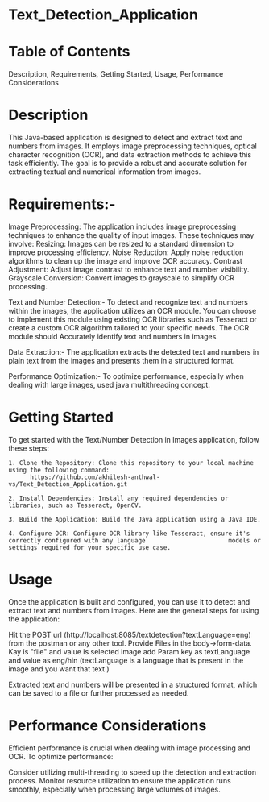 # Text_Detection_Application

# Table of Contents
  
  Description,
  Requirements,
  Getting Started,
  Usage,
  Performance Considerations

# Description
This Java-based application is designed to detect and extract text and numbers from images. It employs image preprocessing techniques, optical character recognition (OCR), and data extraction methods to achieve this task efficiently. The goal is to provide a robust and accurate solution for extracting textual and numerical information from images.

# Requirements:- 
  Image Preprocessing:
        The application includes image preprocessing techniques to enhance the quality of input images. These techniques may involve:
  Resizing: 
    Images can be resized to a standard dimension to improve processing efficiency.
  Noise Reduction: 
    Apply noise reduction algorithms to clean up the image and improve OCR accuracy.
  Contrast Adjustment: 
    Adjust image contrast to enhance text and number visibility.
  Grayscale Conversion: 
    Convert images to grayscale to simplify OCR processing.

  Text and Number Detection:- 
    To detect and recognize text and numbers within the images, the application utilizes an OCR module. You can choose to        implement this module using existing OCR libraries such as Tesseract or create a custom OCR algorithm tailored to your       specific needs. The OCR module should Accurately identify text and numbers in images.

  Data Extraction:-
    The application extracts the detected text and numbers in plain text from the images and presents them in a structured       format.

  Performance Optimization:-
    To optimize performance, especially when dealing with large images, used java multithreading concept.

# Getting Started
  To get started with the Text/Number Detection in Images application, follow these steps:

    1. Clone the Repository: Clone this repository to your local machine using the following command:
          https://github.com/akhilesh-anthwal-vs/Text_Detection_Application.git
    
    2. Install Dependencies: Install any required dependencies or libraries, such as Tesseract, OpenCV.

    3. Build the Application: Build the Java application using a Java IDE.

    4. Configure OCR: Configure OCR library like Tesseract, ensure it's correctly configured with any language                       models or settings required for your specific use case.

# Usage

Once the application is built and configured, you can use it to detect and extract text and numbers from images. Here are the general steps for using the application:

Hit the POST  url (http://localhost:8085/textdetection?textLanguage=eng) from the postman or any other tool.
Provide Files in the body->form-data.  Kay is "file" and value is selected image
add Param key as textLanguage and value as eng/hin (textLanguage is a language that is present in the image and you want that text )

Extracted text and numbers will be presented in a structured format, which can be saved to a file or further processed as needed.

# Performance Considerations 
  Efficient performance is crucial when dealing with image processing and OCR. To optimize performance:
  
  Consider utilizing multi-threading to speed up the detection and extraction process.
  Monitor resource utilization to ensure the application runs smoothly, especially when processing large volumes of images.
  

    
